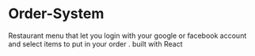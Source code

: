 # Order-System

Restaurant menu that let you login with your google or facebook account and select items to put in your order .
built with React
